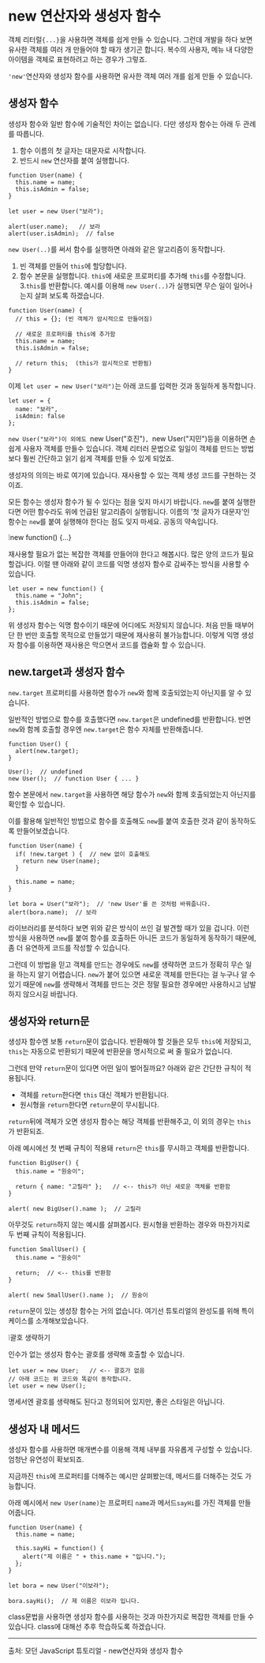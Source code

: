 # new 연산자와 생성자 함수

객체 리터럴`{...}`을 사용하면 객체를 쉽게 만들 수 있습니다. 그런데 개발을 하다 보면 유사한 객체를 여러 개 만들어야 할 때가 생기곤 합니다. 복수의 사용자, 메뉴 내 다양한 아이템을 객체로 표현하려고 하는 경우가 그렇죠.   
   
`'new'`연산자와 생성자 함수를 사용하면 유사한 객체 여러 개를 쉽게 만들 수 있습니다.   
   
## 생성자 함수
생성자 함수와 일반 함수에 기술적인 차이는 없습니다. 다만 생성자 함수는 아래 두 관례를 따릅니다.
1. 함수 이름의 첫 글자는 대문자로 시작합니다.
2. 반드시 `new` 연산자를 붙여 실행합니다.

```
function User(name) {
  this.name = name;
  this.isAdmin = false;
}

let user = new User("보라");

alert(user.name);   // 보라
alert(user.isAdmin);  // false
```
`new User(..)`를 써서 함수를 실행하면 아래와 같은 알고리즘이 동작합니다.
1. 빈 객체를 만들어 `this`에 할당합니다.
2. 함수 본문을 실행합니다. `this`에 새로운 프로퍼티를 추가해 `this`를 수정합니다.
3.`this`를 반환합니다.
예시를 이용해 `new User(..)`가 실행되면 무슨 일이 일어나는지 살펴 보도록 하겠습니다.
```
function User(name) {
  // this = {}; (빈 객체가 암시적으로 만들어짐)

  // 새로운 프로퍼티를 this에 추가함
  this.name = name;
  this.isAdmin = false;

  // return this;  (this가 암시적으로 반환됨)
}
```
이제 `let user = new User("보라")`는 아래 코드를 입력한 것과 동일하게 동작합니다.
```
let user = {
  name: "보라",
  isAdmin: false
};
```
`new User("보라")이 외에도 `new User("호진")`, `new User("지민")등을 이용하면 손쉽게 사용자 객체를 만들수 있습니다. 객체 리터러 문법으로 일일이 객체를 만드는 방법보다 훨씬 간단하고 읽기 쉽게 객체를 만들 수 있게 되었죠.   
   
생성자의 의의는 바로 여기에 있습니다. 재사용할 수 있는 객체 생성 코드를 구현하는 것이죠.   
   
모든 함수는 생성자 함수가 될 수 있다는 점을 잊지 마시기 바랍니다. `new`를 붙여 실행한다면 어떤 함수라도 위에 언급된 알고리즘이 실행됩니다. 이름의 '첫 글자가 대문자'인 함수는 `new`를 붙여 실행해야 한다는 점도 잊지 마세요. 공동의 약속입니다.   
   
❕new function() {...}   
   
재사용할 필요가 없는 복잡한 객체를 만들어야 한다고 해봅시다. 많은 양의 코드가 필요할겁니다. 이럴 땐 아래와 같이 코드를 익명 생성자 함수로 감싸주는 방식을 사용할 수 있습니다.
```
let user = new function() {
  this.name = "John";
  this.isAdmin = false;
};
```
위 생성자 함수는 익명 함수이기 때문에 어디에도 저장되지 않습니다. 처음 만들 때부어 단 한 번만 호출할 목적으로 만들었기 때문에 재사용히 불가능합니다. 이렇게 익명 생성자 함수를 이용하면 재사용은 막으면서 코드를 캡슐화 할 수 있습니다.   
   

## new.target과 생성자 함수
`new.target` 프로퍼티를 사용하면 함수가 `new`와 함께 호출되었는지 아닌지를 알 수 있습니다.   
   
일반적인 방법으로 함수를 호출했다면 `new.target`은 undefined를 반환합니다. 반면 `new`와 함께 호출할 경우엔 `new.target`은 함수 자체를 반환해줍니다.
```
function User() {
  alert(new.target);
}

User();  // undefined
new User();  // function User { ... }
```
함수 본문에서 `new.target`을 사용하면 해당 함수가 `new`와 함께 호출되었는지 아닌지를 확인할 수 있습니다.   
   
이를 활용해 일반적인 방법으로 함수를 호출해도 `new`를 붙여 호출한 것과 같이 동작하도록 만들어보겠습니다.
```
function User(name) {
  if( !new.target ) {  // new 없이 호출해도
    return new User(name);
  }

  this.name = name;
}

let bora = User("보라");  // 'new User'를 쓴 것처럼 바꿔줍니다.
alert(bora.name);  // 보라
```
라이브러리를 분석하다 보면 위와 같은 방식이 쓰인 걸 발견할 때가 있을 겁니다. 이런 방식을 사용하면 `new`를 붙여 함수를 호출하든 아니든 코드가 동일하게 동작하기 때문에, 좀 더 유연하게 코드를 작성할 수 있습니다.   
   
그런데 이 방법을 믿고 객체를 만드는 경우에도 `new`를 생략하면 코드가 정확히 무슨 일을 하는지 알기 어렵습니다. `new`가 붙어 있으면 새로운 객체를 만든다는 걸 누구나 알 수 있기 때문에 `new`를 생략해서 객체를 만드는 것은 정말 필요한 경우에만 사용하시고 남발하지 않으시길 바랍니다.


## 생성자와 return문
생성자 함수엔 보통 `return`문이 없습니다. 반환해야 할 것들은 모두 `this`에 저장되고, `this`는 자동으로 반환되기 때문에 반환문을 명시적으로 써 줄 필요가 없습니다.   
   
그런데 만약 `return`문이 있다면 어떤 일이 벌어질까요? 아래와 같은 간단한 규칙이 적용됩니다.
- 객체를 `return`한다면 `this` 대신 객체가 반환됩니다.
- 원시형을 `return`한다면 `return`문이 무시됩니다.

`return`뒤에 객체가 오면 생성자 함수는 해당 객체를 반환해주고, 이 외의 경우는 `this`가 반환되죠.   
   
아래 예시에선 첫 번째 규칙이 적용돼 `return`은 `this`를 무시하고 객체를 반환합니다.
```
function BigUser() {
  this.name = "원숭이";
  
  return { name: "고릴라" };   // <-- this가 아닌 새로운 객체를 반환함
}

alert( new BigUser().name );  // 고릴라
```
아무것도 `return`하지 않는 예시를 살펴봅시다. 원시형을 반환하는 경우와 마찬가지로 두 번째 규칙이 적용됩니다.
```
function SmallUser() {
  this.name = "원숭이"
  
  return;  // <-- this를 반환함
}

alert( new SmallUser().name );  // 원숭이
```
`return`문이 있는 생성장 함수는 거의 없습니다. 여기선 튜토리얼의 완성도를 위해 특이 케이스를 소개해보았습니다.   
   
❕괄호 생략하기   
   
인수가 없는 생성자 함수는 괄호를 생략해 호출할 수 있습니다.
```
let user = new User;   // <-- 괄호가 없음
// 아래 코드는 위 코드와 똑같이 동작합니다.
let user = new User();
```
명세서엔 괄호를 생략해도 된다고 정의되어 있지만, 좋은 스타일은 아닙니다.
   
   
## 생성자 내 메서드
생성자 함수를 사용하면 매개변수를 이용해 객체 내부를 자유롭게 구성할 수 있습니다. 엄청난 유연성이 확보되죠.   
   
지금까진 `this`에 프로퍼티를 더해주는 예시만 살펴봤는데, 메서드를 더해주는 것도 가능합니다.   
   
아래 예시에서 `new User(name)`는 프로퍼티 `name`과 메서드`sayHi`를 가진 객체를 만들어줍니다.
```
function User(name) {
  this.name = name;
  
  this.sayHi = function() {
    alert("제 이름은 " + this.name + "입니다.");
  };
}

let bora = new User("이보라");

bora.sayHi();  // 제 이름은 이보라 입니다.
```
class문법을 사용하면 생성자 함수를 사용하는 것과 마찬가지로 복잡한 객체를 만들 수 있습니다. class에 대해선 추후 학습하도록 하겠습니다.


---
출처: 모던 JavaScript 튜토리얼 - new연산자와 생성자 함수
